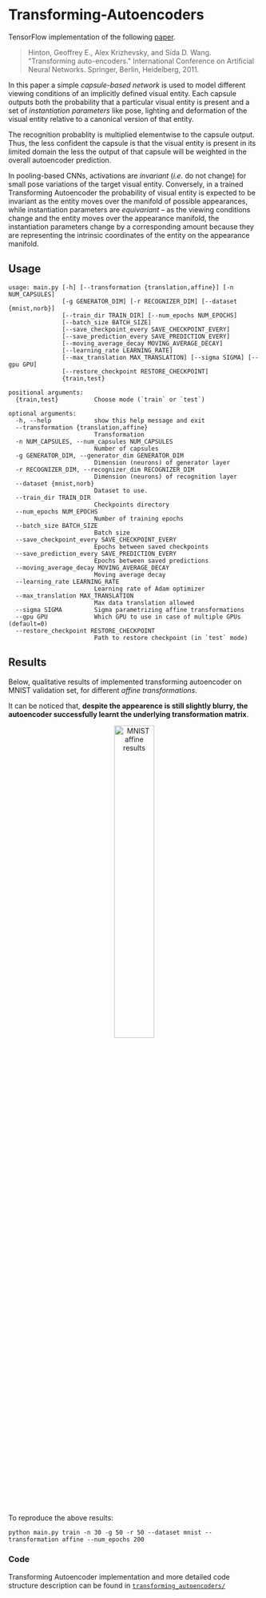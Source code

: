 # Transforming-Autoencoders

TensorFlow implementation of the following [paper](http://www.cs.toronto.edu/~fritz/absps/transauto6.pdf).

> Hinton, Geoffrey E., Alex Krizhevsky, and Sida D. Wang. "Transforming auto-encoders." International Conference on Artificial Neural Networks. Springer, Berlin, Heidelberg, 2011.

In this paper a simple *capsule-based network* is used to model different viewing conditions of an implicitly defined visual entity. Each capsule outputs both the probability that a particular visual entity is present and a set of *instantiation parameters* like pose, lighting and deformation of the visual entity relative to a canonical version of that entity. 

The recognition probablity is multiplied elementwise to the capsule output. Thus, the less confident the capsule is that the visual entity is present in its limited domain the less the output of that capsule will be weighted in the overall autoencoder prediction.

In pooling-based CNNs, activations are *invariant* (*i.e.* do not change) for small pose variations of the target visual entity. Conversely, in a trained Transforming Autoencoder the probability of visual entity is expected to be invariant as the entity moves over the manifold of possible appearances, while instantiation parameters are *equivariant* – as the viewing conditions change and the entity moves over the appearance manifold, the instantiation parameters change by a corresponding amount because they are representing the intrinsic coordinates of the entity on the appearance manifold.

## Usage

````
usage: main.py [-h] [--transformation {translation,affine}] [-n NUM_CAPSULES]
               [-g GENERATOR_DIM] [-r RECOGNIZER_DIM] [--dataset {mnist,norb}]
               [--train_dir TRAIN_DIR] [--num_epochs NUM_EPOCHS]
               [--batch_size BATCH_SIZE]
               [--save_checkpoint_every SAVE_CHECKPOINT_EVERY]
               [--save_prediction_every SAVE_PREDICTION_EVERY]
               [--moving_average_decay MOVING_AVERAGE_DECAY]
               [--learning_rate LEARNING_RATE]
               [--max_translation MAX_TRANSLATION] [--sigma SIGMA] [--gpu GPU]
               [--restore_checkpoint RESTORE_CHECKPOINT]
               {train,test}

positional arguments:
  {train,test}          Choose mode (`train` or `test`)

optional arguments:
  -h, --help            show this help message and exit
  --transformation {translation,affine}
                        Transformation
  -n NUM_CAPSULES, --num_capsules NUM_CAPSULES
                        Number of capsules
  -g GENERATOR_DIM, --generator_dim GENERATOR_DIM
                        Dimension (neurons) of generator layer
  -r RECOGNIZER_DIM, --recognizer_dim RECOGNIZER_DIM
                        Dimension (neurons) of recognition layer
  --dataset {mnist,norb}
                        Dataset to use.
  --train_dir TRAIN_DIR
                        Checkpoints directory
  --num_epochs NUM_EPOCHS
                        Number of training epochs
  --batch_size BATCH_SIZE
                        Batch size
  --save_checkpoint_every SAVE_CHECKPOINT_EVERY
                        Epochs between saved checkpoints
  --save_prediction_every SAVE_PREDICTION_EVERY
                        Epochs between saved predictions
  --moving_average_decay MOVING_AVERAGE_DECAY
                        Moving average decay
  --learning_rate LEARNING_RATE
                        Learning rate of Adam optimizer
  --max_translation MAX_TRANSLATION
                        Max data translation allowed
  --sigma SIGMA         Sigma parametrizing affine transformations
  --gpu GPU             Which GPU to use in case of multiple GPUs (default=0)
  --restore_checkpoint RESTORE_CHECKPOINT
                        Path to restore checkpoint (in `test` mode)

````
## Results

Below, qualitative results of implemented transforming autoencoder on MNIST validation set, for different *affine transformations*. 

It can be noticed that, **despite the appearence is still slightly blurry, the autoencoder successfully learnt the underlying transformation matrix**.

<p align="center"><img src="https://github.com/ndrplz/transforming-autoencoders/blob/master/docs/img/showcase_affine.png" alt="MNIST affine results" align="center" width="40%" height="40%"></p>

To reproduce the above results: 
````
python main.py train -n 30 -g 50 -r 50 --dataset mnist --transformation affine --num_epochs 200
````
### Code

Transforming Autoencoder implementation and more detailed code structure description can be found in [`transforming_autoencoders/`](https://github.com/ndrplz/capsules/tree/master/transforming_autoencoders)
